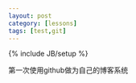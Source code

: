 ```yaml
--- 
layout: post
category: [lessons]
tags: [test,git]
--- 
```

{% include JB/setup %}

第一次使用github做为自己的博客系统
